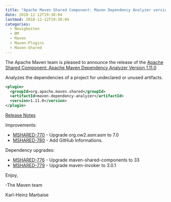 ```yaml
---
title: "Apache Maven Shared Component: Maven Dependency Analyzer version 1.11.0 Released"
date: 2018-12-12T19:38:04
lastmod: 2018-12-12T19:38:04
categories:
  - Neuigkeiten
  - BM
  - Maven
  - Maven-Plugins
  - Maven-Shared
---
```

The Apache Maven team is pleased to announce the release of the 
[Apache Shared Component: Apache Maven Dependency Analyzer Version 1.11.0](https://maven.apache.org/shared/maven-dependency-analyzer/)

Analyzes the dependencies of a project for undeclared or unused artifacts.

```xml
<plugin>
  <groupId>org.apache.maven.shared</groupId>
  <artifactId>maven-dependency-analyzer</artifactId>
  <version>1.11.0</version>
</plugin>
```

<!-- more -->

[Release Notes](https://issues.apache.org/jira/secure/ReleaseNote.jspa?projectId=12317922&version=12344434)

Improvements:

 * [MSHARED-770](https://issues.apache.org/jira/browse/MSHARED-770) - Upgrade org.ow2.asm:asm to 7.0
 * [MSHARED-780](https://issues.apache.org/jira/browse/MSHARED-780) - Add GitHub Informations.

Dependency upgrades:

 * [MSHARED-776](https://issues.apache.org/jira/browse/MSHARED-776) - Upgrade maven-shared-components to 33
 * [MSHARED-779](https://issues.apache.org/jira/browse/MSHARED-779) - Upgrade maven-invoker to 3.0.1

Enjoy,

-The Maven team

Karl-Heinz Marbaise
